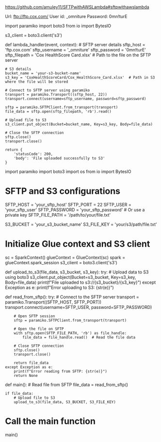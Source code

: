 https://github.com/amuley11/SFTPwithAWSLambda#sftpwithawslambda







Url: ftp://ftp.cox.com/
User id: _omniture
Password: 0mn!turE


import paramiko
import boto3
from io import BytesIO

s3_client = boto3.client('s3')

def lambda_handler(event, context):
    # SFTP server details
    sftp_host = 'ftp.cox.com'
    sftp_username = '_omniture'
    sftp_password = '0mn!turE'
    sftp_filepath = 'Cox HealthScore Card.xlsx'  # Path to the file on the SFTP server

    # S3 details
    bucket_name = 'your-s3-bucket-name'
    s3_key = 'CoxHealthScoreCard/Cox_HealthScore_Card.xlsx'  # Path in S3 where the file will be stored

    # Connect to SFTP server using paramiko
    transport = paramiko.Transport((sftp_host, 22))
    transport.connect(username=sftp_username, password=sftp_password)

    sftp = paramiko.SFTPClient.from_transport(transport)
    file_data = sftp.open(sftp_filepath, 'rb').read()

    # Upload file to S3
    s3_client.put_object(Bucket=bucket_name, Key=s3_key, Body=file_data)

    # Close the SFTP connection
    sftp.close()
    transport.close()

    return {
        'statusCode': 200,
        'body': 'File uploaded successfully to S3'
    }





























import paramiko
import boto3
import os
from io import BytesIO

# SFTP and S3 configurations
SFTP_HOST = 'your_sftp_host'
SFTP_PORT = 22
SFTP_USER = 'your_sftp_user'
SFTP_PASSWORD = 'your_sftp_password'  # Or use a private key
SFTP_FILE_PATH = '/path/to/your/file.txt'

S3_BUCKET = 'your_s3_bucket_name'
S3_FILE_KEY = 'your/s3/path/file.txt'

# Initialize Glue context and S3 client
sc = SparkContext()
glueContext = GlueContext(sc)
spark = glueContext.spark_session
s3_client = boto3.client('s3')

def upload_to_s3(file_data, s3_bucket, s3_key):
    try:
        # Upload data to S3 using boto3
        s3_client.put_object(Bucket=s3_bucket, Key=s3_key, Body=file_data)
        print(f"File uploaded to s3://{s3_bucket}/{s3_key}")
    except Exception as e:
        print(f"Error uploading to S3: {str(e)}")

def read_from_sftp():
    try:
        # Connect to the SFTP server
        transport = paramiko.Transport((SFTP_HOST, SFTP_PORT))
        transport.connect(username=SFTP_USER, password=SFTP_PASSWORD)

        # Open SFTP session
        sftp = paramiko.SFTPClient.from_transport(transport)

        # Open the file on SFTP
        with sftp.open(SFTP_FILE_PATH, 'rb') as file_handle:
            file_data = file_handle.read()  # Read the file data

        # Close SFTP connection
        sftp.close()
        transport.close()

        return file_data
    except Exception as e:
        print(f"Error reading from SFTP: {str(e)}")
        return None

def main():
    # Read file from SFTP
    file_data = read_from_sftp()
    
    if file_data:
        # Upload file to S3
        upload_to_s3(file_data, S3_BUCKET, S3_FILE_KEY)

# Call the main function
main()
